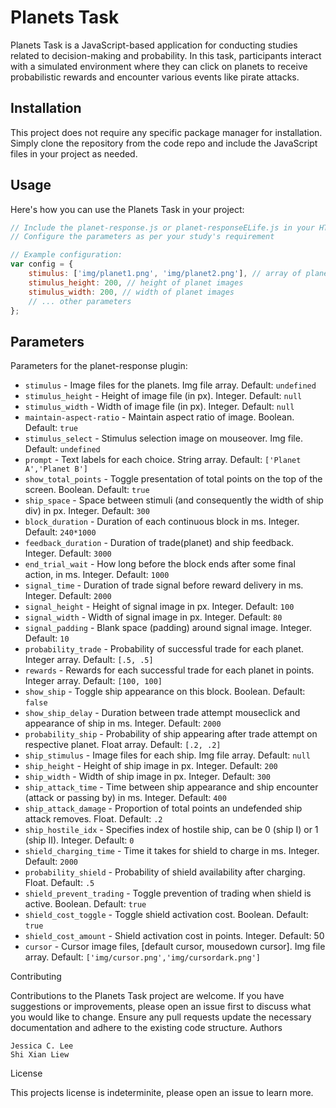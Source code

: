 # Planets Task

Planets Task is a JavaScript-based application for conducting studies related to decision-making and probability. In this task, participants interact with a simulated environment where they can click on planets to receive probabilistic rewards and encounter various events like pirate attacks.

## Installation

This project does not require any specific package manager for installation. Simply clone the repository from the code repo and include the JavaScript files in your project as needed.

## Usage

Here's how you can use the Planets Task in your project:

```javascript
// Include the planet-response.js or planet-responseELife.js in your HTML file
// Configure the parameters as per your study's requirement

// Example configuration:
var config = {
    stimulus: ['img/planet1.png', 'img/planet2.png'], // array of planet image files
    stimulus_height: 200, // height of planet images
    stimulus_width: 200, // width of planet images
    // ... other parameters
};
```

## Parameters

Parameters for the planet-response plugin:

 - `stimulus` - Image files for the planets. Img file array. Default: `undefined`
 - `stimulus_height` - Height of image file (in px). Integer. Default: `null`
 - `stimulus_width` - Width of image file (in px). Integer. Default: `null`
 - `maintain-aspect-ratio` - Maintain aspect ratio of image. Boolean. Default: `true`
 - `stimulus_select` - Stimulus selection image on mouseover. Img file. Default: `undefined`
 - `prompt` - Text labels for each choice. String array. Default: `['Planet A','Planet B']`
 - `show_total_points` - Toggle presentation of total points on the top of the screen. Boolean. Default: `true`
 - `ship_space` - Space between stimuli (and consequently the width of ship div) in px. Integer. Default: `300`
 - `block_duration` - Duration of each continuous block in ms. Integer. Default: `240*1000`
 - `feedback_duration` - Duration of trade(planet) and ship feedback. Integer. Default: `3000`
 - `end_trial_wait` - How long before the block ends after some final action, in ms. Integer. Default: `1000`
 - `signal_time` - Duration of trade signal before reward delivery in ms. Integer. Default: `2000`
 - `signal_height` - Height of signal image in px. Integer. Default: `100`
 - `signal_width` - Width of signal image in px. Integer. Default: `80`
 - `signal_padding` - Blank space (padding) around signal image. Integer. Default: `10`
 - `probability_trade` - Probability of successful trade for each planet. Integer array. Default: `[.5, .5]`
 - `rewards` - Rewards for each successful trade for each planet in points. Integer array. Default: `[100, 100]`
 - `show_ship` - Toggle ship appearance on this block. Boolean. Default: `false`
 - `show_ship_delay` - Duration between trade attempt mouseclick and appearance of ship in ms. Integer. Default: `2000`
 - `probability_ship` - Probability of ship appearing after trade attempt on respective planet. Float array. Default: `[.2, .2]`
 - `ship_stimulus` - Image files for each ship. Img file array. Default: `null`
 - `ship_height` - Height of ship image in px. Integer. Default: `200`
 - `ship_width` - Width of ship image in px. Integer. Default: `300`
 - `ship_attack_time` - Time between ship appearance and ship encounter (attack or passing by) in ms. Integer. Default: `400`
 - `ship_attack_damage` - Proportion of total points an undefended ship attack removes. Float. Default: `.2`
 - `ship_hostile_idx` - Specifies index of hostile ship, can be 0 (ship I) or 1 (ship II). Integer. Default: `0`
 - `shield_charging_time` - Time it takes for shield to charge in ms. Integer. Default: `2000`
 - `probability_shield` - Probability of shield availability after charging. Float. Default: `.5`
 - `shield_prevent_trading` - Toggle prevention of trading when shield is active. Boolean. Default: `true`
 - `shield_cost_toggle` - Toggle shield activation cost. Boolean. Default: `true`
 - `shield_cost_amount` - Shield activation cost in points. Integer. Default: 50
 - `cursor` - Cursor image files, [default cursor, mousedown cursor]. Img file array. Default: `['img/cursor.png','img/cursordark.png']`

Contributing

Contributions to the Planets Task project are welcome. If you have suggestions or improvements, please open an issue first to discuss what you would like to change. Ensure any pull requests update the necessary documentation and adhere to the existing code structure.
Authors

    Jessica C. Lee
    Shi Xian Liew

License

This projects license is indeterminite, please open an issue to learn more.